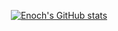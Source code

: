 <div align="center">

[![Enoch's GitHub stats](https://github-readme-stats-nine-theta-82.vercel.app/api?username=enochkan&show_icons=true&theme=codeSTACKr&hide_title=False&rank_icon=percentile&show=prs_merged)](https://github.com/anuraghazra/github-readme-stats)

</div>
